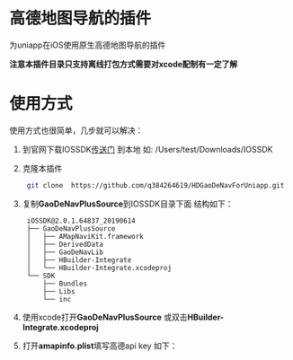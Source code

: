 # 高德地图导航的插件
为uniapp在iOS使用原生高德地图导航的插件

**注意本插件目录只支持离线打包方式需要对xcode配制有一定了解**

# 使用方式

使用方式也很简单，几步就可以解决：

1. 到官网下载IOSSDK[传送门](https://nativesupport.dcloud.net.cn/AppDocs/download/ios) 到本地 如: /Users/test/Downloads/IOSSDK

2. 克隆本插件

    ```bash
     git clone  https://github.com/q384264619/HDGaoDeNavForUniapp.git
    ```
3. 复制**GaoDeNavPlusSource**到IOSSDK目录下面 结构如下：

   ```
    iOSSDK@2.0.1.64837_20190614
    ├── GaoDeNavPlusSource
    │   ├── AMapNaviKit.framework
    │   ├── DerivedData
    │   ├── GaoDeNavLib
    │   ├── HBuilder-Integrate
    │   └── HBuilder-Integrate.xcodeproj
    └── SDK
        ├── Bundles
        ├── Libs
        └── inc
   ```   

4. 使用xcode打开**GaoDeNavPlusSource** 或双击**HBuilder-Integrate.xcodeproj**

5. 打开**amapinfo.plist**填写高德api key  如下：
   
   




